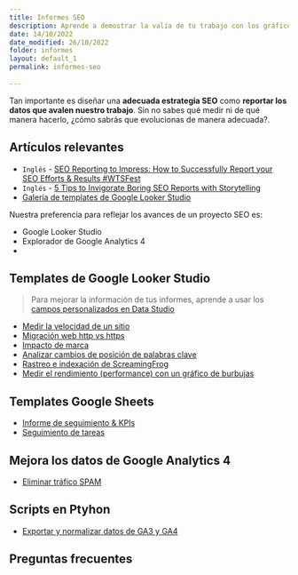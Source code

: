 ```yaml
---
title: Informes SEO
description: Aprende a demostrar la valía de tu trabajo con los gráficos e informes adecuados
date: 14/10/2022
date_modified: 26/10/2022
folder: informes
layout: default_1
permalink: informes-seo
  
---
```


Tan importante es diseñar una **adecuada estrategia SEO** como **reportar los datos que avalen nuestro trabajo**. Sin no sabes qué medir ni de qué manera hacerlo, ¿cómo sabrás que evolucionas de manera adecuada?.

<section id="cs_recursos"></section>

## Artículos relevantes

- `Inglés` -  [SEO Reporting to Impress: How to Successfully Report your SEO Efforts & Results #WTSFest](https://www.slideshare.net/aleydasolis/seo-reporting-to-impress-how-to-successfully-report-your-seo-efforts-results-wtsfest)
- `Inglés` -  [5 Tips to Invigorate Boring SEO Reports with Storytelling](https://moz.com/blog/seo-reports-with-storytelling)
- [Galería de templates de Google Looker Studio](https://datastudio.google.com/gallery)


<section id="cs_herramientas"></section>

Nuestra preferencia para reflejar los avances de un proyecto SEO es:

 - Google Looker Studio
 - Explorador de Google Analytics 4
 - 




## Templates de Google Looker Studio

> Para mejorar la información de tus informes, aprende a usar los [campos personalizados en Data Studio](https://chuletaseo.com/campos-personalizados-data-studio)

 
- [Medir la velocidad de un sitio]( https://www.searchenginejournal.com/build-speed-dashboards-google-data-studio/321343/)
- [Migración web http vs https](https://simoncox.com/article/using-google-data-studio-to-review-your-http-to-https-migration)
- [Impacto de marca](https://www.morrowlytics.co.uk/google-data-studio/benchmarking-your-search-penetration/)
- [Analizar cambios de posición de palabras clave]( https://datastudio.google.com/u/0/reporting/1Fm7x1vc0vLokRhGf0WqaMd52mw7wjaSI/page/6zXD)
- [Rastreo e indexación de ScreamingFrog](https://datastudio.google.com/reporting/4ce5740d-318d-42bb-befc-5dfb6c7e28f0/page/p_mignxmm5rc)
- [Medir el rendimiento (performance) con un gráfico de burbujas](https://developers.google.com/search/blog/2022/04/performance-optimization-bubble-chart)



## Templates Google Sheets 

- [Informe de seguimiento & KPIs](https://docs.google.com/spreadsheets/d/1zWkOVpXJ_jlHK96gz414KEryDgqIYg9V0huyvKOofzE/edit#gid=0) 
- [Seguimiento de tareas](https://docs.google.com/spreadsheets/d/1S4oO4Ss0MYlyUDm_AaRLCd5r6r3NUUd9E5LAyPa7fFM/edit?usp=sharing)

## Mejora los datos de Google Analytics 4

 - [Eliminar tráfico SPAM](https://chuletaseo.com/eliminar-trafico-spam-robot)


## Scripts en Ptyhon

- [Exportar y normalizar datos de GA3 y GA4](https://github.com/locomotive-agency/GA3toGA4) 


## Preguntas frecuentes
<section id="cs_pr"></section>


<!--stackedit_data:
eyJoaXN0b3J5IjpbLTQzNjkwOTE5MSwtNDExMjc5NzE4LC00MD
E0MDk3NzQsMTIxMTk0MjA2NiwtMTMwODI4MDE3MywxMzA0ODM4
MjEsLTM4MDcxNDYzOV19
-->
